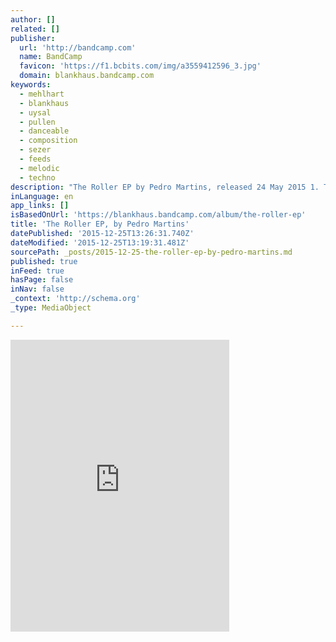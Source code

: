 ```yaml
---
author: []
related: []
publisher:
  url: 'http://bandcamp.com'
  name: BandCamp
  favicon: 'https://f1.bcbits.com/img/a3559412596_3.jpg'
  domain: blankhaus.bandcamp.com
keywords:
  - mehlhart
  - blankhaus
  - uysal
  - pullen
  - danceable
  - composition
  - sezer
  - feeds
  - melodic
  - techno
description: "The Roller EP by Pedro Martins, released 24 May 2015 1. The Roller 2. Snake Charmer 3. Wish 4. Snake Charmer (Chris C. & Rogg Remix) 5. Snake Charmer (Two's Tones Rework) Supported by Sasha, Animal Trainer, Benoit & Sergio, Daniel Mehlhart, Sezer Uysal, Stacey Pullen, PONY, Underground Tel Aviv and Deep House Amsterdam among others."
inLanguage: en
app_links: []
isBasedOnUrl: 'https://blankhaus.bandcamp.com/album/the-roller-ep'
title: 'The Roller EP, by Pedro Martins'
datePublished: '2015-12-25T13:26:31.740Z'
dateModified: '2015-12-25T13:19:31.481Z'
sourcePath: _posts/2015-12-25-the-roller-ep-by-pedro-martins.md
published: true
inFeed: true
hasPage: false
inNav: false
_context: 'http://schema.org'
_type: MediaObject

---
```

<iframe src="https://cdn.embedly.com/widgets/media.html?src=https%3A%2F%2Fbandcamp.com%2FEmbeddedPlayer%2Fv%3D2%2Falbum%3D1404006005%2Fsize%3Dlarge%2Flinkcol%3D0084B4%2Fnotracklist%3Dtrue%2Ftwittercard%3Dtrue%2F&amp;url=https%3A%2F%2Fblankhaus.bandcamp.com%2Falbum%2Fthe-roller-ep&amp;image=https%3A%2F%2Ff1.bcbits.com%2Fimg%2Fa3559412596_5.jpg&amp;key=b7d04c9b404c499eba89ee7072e1c4f7&amp;type=text%2Fhtml&amp;schema=bandcamp" width="350" height="467" scrolling="no" frameborder="0" allowfullscreen="allowfullscreen" style=""></iframe>